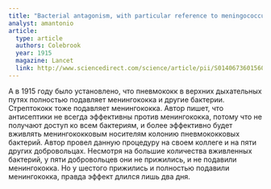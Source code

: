 ```yaml
---
title: "Bacterial antagonism, with particular reference to meningococcus"
analyst: amantonio
article:
  type: article
  authors: Colebrook
  year: 1915
  magazine: Lancet
  link: http://www.sciencedirect.com/science/article/pii/S0140673601560572
---
```


А в 1915 году было установлено, что пневмококк в верхних дыхательных путях полностью подавляет менингококка и другие бактерии. Стрептококк тоже подавляет менингококка.
Автор пишет, что антисептики не всегда эффективны против менингококка, потому что не получают доступ ко всем бактериям, и более эффективно будет вживлять менингококковым носителям колонию пневмококковых бактерий. Автор провел данную процедуру на своем коллеге и на пяти других добровольцах. Несмотря на большие количества вживленных бактерий, у пяти добровольцев они не прижились, и не подавили менингококка. Но у шестого прижились и полностью подавили менингококка, правда эффект длился лишь два дня.
